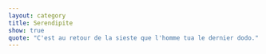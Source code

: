 ```yaml
---
layout: category
title: Serendipite
show: true
quote: "C'est au retour de la sieste que l'homme tua le dernier dodo."
---
```

